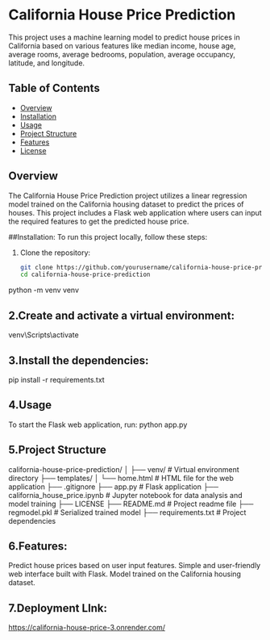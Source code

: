 # California House Price Prediction

This project uses a machine learning model to predict house prices in California based on various features like median income, house age, average rooms, average bedrooms, population, average occupancy, latitude, and longitude.

## Table of Contents
- [Overview](#overview)
- [Installation](#installation)
- [Usage](#usage)
- [Project Structure](#project-structure)
- [Features](#features)
- [License](#license)

## Overview
The California House Price Prediction project utilizes a linear regression model trained on the California housing dataset to predict the prices of houses. This project includes a Flask web application where users can input the required features to get the predicted house price.

##Installation:
To run this project locally, follow these steps:

1. Clone the repository:
   ```bash
   git clone https://github.com/yourusername/california-house-price-prediction.git
   cd california-house-price-prediction
python -m venv venv

## 2.Create and activate a virtual environment:
venv\Scripts\activate

## 3.Install the dependencies:
pip install -r requirements.txt

## 4.Usage
To start the Flask web application, run:
python app.py

## 5.Project Structure
california-house-price-prediction/
│
├── venv/                    # Virtual environment directory
├── templates/
│   └── home.html            # HTML file for the web application
├── .gitignore
├── app.py                   # Flask application
├── california_house_price.ipynb  # Jupyter notebook for data analysis and model training
├── LICENSE
├── README.md                # Project readme file
├── regmodel.pkl             # Serialized trained model
├── requirements.txt         # Project dependencies


## 6.Features:
Predict house prices based on user input features.
Simple and user-friendly web interface built with Flask.
Model trained on the California housing dataset.

## 7.Deployment LInk:
https://california-house-price-3.onrender.com/
